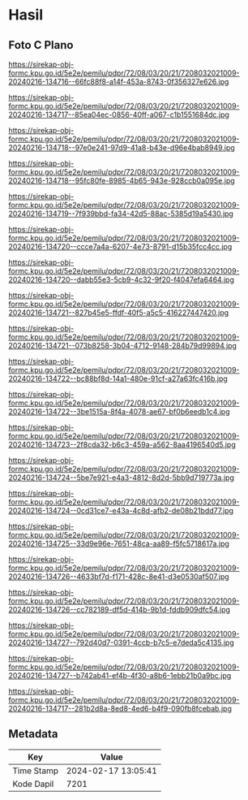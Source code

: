# Hasil

## Foto C Plano

https://sirekap-obj-formc.kpu.go.id/5e2e/pemilu/pdpr/72/08/03/20/21/7208032021009-20240216-134716--66fc88f8-a14f-453a-8743-0f356327e626.jpg

https://sirekap-obj-formc.kpu.go.id/5e2e/pemilu/pdpr/72/08/03/20/21/7208032021009-20240216-134717--85ea04ec-0856-40ff-a067-c1b1551684dc.jpg

https://sirekap-obj-formc.kpu.go.id/5e2e/pemilu/pdpr/72/08/03/20/21/7208032021009-20240216-134718--97e0e241-97d9-41a8-b43e-d96e4bab8949.jpg

https://sirekap-obj-formc.kpu.go.id/5e2e/pemilu/pdpr/72/08/03/20/21/7208032021009-20240216-134718--95fc80fe-8985-4b65-943e-928ccb0a095e.jpg

https://sirekap-obj-formc.kpu.go.id/5e2e/pemilu/pdpr/72/08/03/20/21/7208032021009-20240216-134719--7f939bbd-fa34-42d5-88ac-5385d19a5430.jpg

https://sirekap-obj-formc.kpu.go.id/5e2e/pemilu/pdpr/72/08/03/20/21/7208032021009-20240216-134720--ccce7a4a-6207-4e73-8791-d15b35fcc4cc.jpg

https://sirekap-obj-formc.kpu.go.id/5e2e/pemilu/pdpr/72/08/03/20/21/7208032021009-20240216-134720--dabb55e3-5cb9-4c32-9f20-f4047efa6464.jpg

https://sirekap-obj-formc.kpu.go.id/5e2e/pemilu/pdpr/72/08/03/20/21/7208032021009-20240216-134721--827b45e5-ffdf-40f5-a5c5-416227447420.jpg

https://sirekap-obj-formc.kpu.go.id/5e2e/pemilu/pdpr/72/08/03/20/21/7208032021009-20240216-134721--073b8258-3b04-4712-9148-284b79d99894.jpg

https://sirekap-obj-formc.kpu.go.id/5e2e/pemilu/pdpr/72/08/03/20/21/7208032021009-20240216-134722--bc88bf8d-14a1-480e-91cf-a27a63fc416b.jpg

https://sirekap-obj-formc.kpu.go.id/5e2e/pemilu/pdpr/72/08/03/20/21/7208032021009-20240216-134722--3be1515a-8f4a-4078-ae67-bf0b6eedb1c4.jpg

https://sirekap-obj-formc.kpu.go.id/5e2e/pemilu/pdpr/72/08/03/20/21/7208032021009-20240216-134723--2f8cda32-b6c3-459a-a562-8aa4196540d5.jpg

https://sirekap-obj-formc.kpu.go.id/5e2e/pemilu/pdpr/72/08/03/20/21/7208032021009-20240216-134724--5be7e921-e4a3-4812-8d2d-5bb9d719773a.jpg

https://sirekap-obj-formc.kpu.go.id/5e2e/pemilu/pdpr/72/08/03/20/21/7208032021009-20240216-134724--0cd31ce7-e43a-4c8d-afb2-de08b21bdd77.jpg

https://sirekap-obj-formc.kpu.go.id/5e2e/pemilu/pdpr/72/08/03/20/21/7208032021009-20240216-134725--33d9e96e-7651-48ca-aa89-f5fc5718617a.jpg

https://sirekap-obj-formc.kpu.go.id/5e2e/pemilu/pdpr/72/08/03/20/21/7208032021009-20240216-134726--4633bf7d-f171-428c-8e41-d3e0530af507.jpg

https://sirekap-obj-formc.kpu.go.id/5e2e/pemilu/pdpr/72/08/03/20/21/7208032021009-20240216-134726--cc782189-df5d-414b-9b1d-fddb909dfc54.jpg

https://sirekap-obj-formc.kpu.go.id/5e2e/pemilu/pdpr/72/08/03/20/21/7208032021009-20240216-134727--792d40d7-0391-4ccb-b7c5-e7deda5c4135.jpg

https://sirekap-obj-formc.kpu.go.id/5e2e/pemilu/pdpr/72/08/03/20/21/7208032021009-20240216-134727--b742ab41-ef4b-4f30-a8b6-1ebb21b0a9bc.jpg

https://sirekap-obj-formc.kpu.go.id/5e2e/pemilu/pdpr/72/08/03/20/21/7208032021009-20240216-134717--281b2d8a-8ed8-4ed6-b4f9-090fb8fcebab.jpg


## Metadata

| Key        | Value               |
| ---------- | ------------------- |
| Time Stamp | 2024-02-17 13:05:41 |
| Kode Dapil | 7201                |



